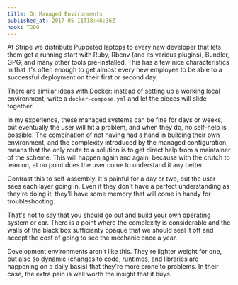 ```yaml
---
title: On Managed Environments
published_at: 2017-05-11T18:46:36Z
hook: TODO
---
```


At Stripe we distribute Puppeted laptops to every new
developer that lets them get a running start with Ruby,
Rbenv (and its various plugins), Bundler, GPG, and many
other tools pre-installed. This has a few nice
characteristics in that it's often enough to get almost
every new employee to be able to a successful deployment on
their first or second day.

There are similar ideas with Docker: instead of setting up
a working local environment, write a `docker-compose.yml`
and let the pieces will slide together.

In my experience, these managed systems can be fine for
days or weeks, but eventually the user will hit a problem,
and when they do, no self-help is possible. The combination
of not having had a hand in building their own environment,
and the complexity introduced by the managed configuration,
means that the only route to a solution is to get direct
help from a maintainer of the scheme. This will happen
again and again, because with the crutch to lean on, at no
point does the user come to understand it any better.

Contrast this to self-assembly. It's painful for a day or
two, but the user sees each layer going in. Even if they
don't have a perfect understanding as they're doing it,
they'll have some memory that will come in handy for
troubleshooting.

That's not to say that you should go out and build your own
operating system or car. There is a point where the
complexity is considerable and the walls of the black box
sufficienty opaque that we should seal it off and accept
the cost of going to see the mechanic once a year.

Development environments aren't like this. They're lighter
weight for one, but also so dynamic (changes to code,
runtimes, and libraries are happening on a daily basis)
that they're more prone to problems. In their case, the
extra pain is well worth the insight that it buys.
